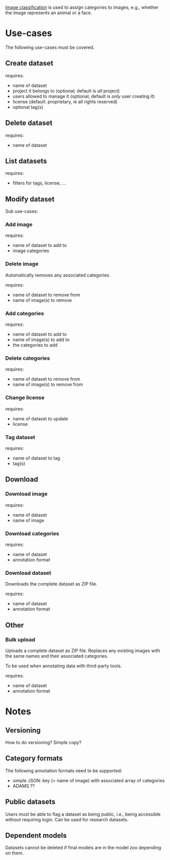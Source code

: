 [Image classification](https://en.wikipedia.org/wiki/Computer_vision#Recognition) 
is used to assign categories to images, e.g., whether the image represents an animal
or a face.

# Use-cases

The following use-cases must be covered.

## Create dataset

requires: 

  * name of dataset
  * project it belongs to (optional; default is *all* project)
  * users allowed to manage it (optional; default is *only* user creating it)
  * license (default: proprietary, ie all rights reserved)
  * optional tag(s)


## Delete dataset

requires:

  * name of dataset


## List datasets

requires:

  * filters for tags, license, ...


## Modify dataset

Sub use-cases:

### Add image

requires:

  * name of dataset to add to
  * image categories

### Delete image

Automatically removes any associated categories.

requires:

  * name of dataset to remove from
  * name of image(s) to remove

### Add categories

requires:

  * name of dataset to add to
  * name of image(s) to add to
  * the categories to add

### Delete categories

requires:

  * name of dataset to remove from
  * name of image(s) to remove from

### Change license

requires:

  * name of dataset to update
  * license

### Tag dataset

requires:

  * name of dataset to tag
  * tag(s)


## Download 

### Download image

requires:

  * name of dataset
  * name of image

### Download categories

requires:

  * name of dataset
  * annotation format

### Download dataset

Downloads the complete dataset as ZIP file.

requires:

  * name of dataset
  * annotation format

## Other

### Bulk upload

Uploads a complete dataset as ZIP file. Replaces any existing images
with the same names and their associated categories.

To be used when annotating data with third-party tools.

requires:

  * name of dataset
  * annotation format


# Notes

## Versioning

How to do versioning? Simple copy?

## Category formats

The following annotation formats need to be supported:

  * simple JSON: key (= name of image) with associated array of categories
  * ADAMS ??

## Public datasets

Users must be able to flag a dataset as being public, i.e., being accessible
without requiring login. Can be used for research datasets.

## Dependent models

Datasets cannot be deleted if final models are in the model zoo depending on them.

